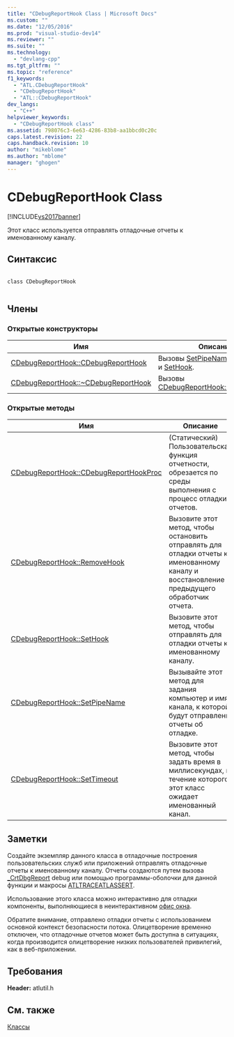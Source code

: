 ```yaml
---
title: "CDebugReportHook Class | Microsoft Docs"
ms.custom: ""
ms.date: "12/05/2016"
ms.prod: "visual-studio-dev14"
ms.reviewer: ""
ms.suite: ""
ms.technology: 
  - "devlang-cpp"
ms.tgt_pltfrm: ""
ms.topic: "reference"
f1_keywords: 
  - "ATL.CDebugReportHook"
  - "CDebugReportHook"
  - "ATL::CDebugReportHook"
dev_langs: 
  - "C++"
helpviewer_keywords: 
  - "CDebugReportHook class"
ms.assetid: 798076c3-6e63-4286-83b8-aa1bbcd0c20c
caps.latest.revision: 22
caps.handback.revision: 10
author: "mikeblome"
ms.author: "mblome"
manager: "ghogen"
---
```

# CDebugReportHook Class
[!INCLUDE[vs2017banner](../../assembler/inline/includes/vs2017banner.md)]

Этот класс используется отправлять отладочные отчеты к именованному каналу.  
  
## Синтаксис  
  
```  
  
class CDebugReportHook  
  
```  
  
## Члены  
  
### Открытые конструкторы  
  
|Имя|Описание|  
|---------|--------------|  
|[CDebugReportHook::CDebugReportHook](../Topic/CDebugReportHook::CDebugReportHook.md)|Вызовы [SetPipeName](../Topic/CDebugReportHook::SetPipeName.md), [SetTimeout](../Topic/CDebugReportHook::SetTimeout.md) и [SetHook](../Topic/CDebugReportHook::SetHook.md).|  
|[CDebugReportHook::~CDebugReportHook](../Topic/CDebugReportHook::~CDebugReportHook.md)|Вызовы [CDebugReportHook::RemoveHook](../Topic/CDebugReportHook::RemoveHook.md).|  
  
### Открытые методы  
  
|Имя|Описание|  
|---------|--------------|  
|[CDebugReportHook::CDebugReportHookProc](../Topic/CDebugReportHook::CDebugReportHookProc.md)|\(Статический\) Пользовательская функция отчетности, обрезается по среды выполнения c процесс отладки отчетов.|  
|[CDebugReportHook::RemoveHook](../Topic/CDebugReportHook::RemoveHook.md)|Вызовите этот метод, чтобы остановить отправлять для отладки отчеты к именованному каналу и восстановление предыдущего обработчик отчета.|  
|[CDebugReportHook::SetHook](../Topic/CDebugReportHook::SetHook.md)|Вызовите этот метод, чтобы отправлять для отладки отчеты к именованному каналу.|  
|[CDebugReportHook::SetPipeName](../Topic/CDebugReportHook::SetPipeName.md)|Вызывайте этот метод для задания компьютер и имя канала, к которой будут отправлены отчеты об отладке.|  
|[CDebugReportHook::SetTimeout](../Topic/CDebugReportHook::SetTimeout.md)|Вызовите этот метод, чтобы задать время в миллисекундах, в течение которого этот класс ожидает именованный канал.|  
  
## Заметки  
 Создайте экземпляр данного класса в отладочные построения пользовательских служб или приложений отправлять отладочные отчеты к именованному каналу.  Отчеты создаются путем вызова [\_CrtDbgReport](../../c-runtime-library/reference/crtdbgreport-crtdbgreportw.md) debug или помощью программы\-оболочки для данной функции и макросы [ATLTRACE](../Topic/ATLTRACE%20\(ATL\).md)[ATLASSERT](../Topic/ATLASSERT.md).  
  
 Использование этого класса можно интерактивно для отладки компоненты, выполняющиеся в неинтерактивном [офис окна](http://msdn.microsoft.com/library/windows/desktop/ms687096).  
  
 Обратите внимание, отправлено отладки отчеты с использованием основной контекст безопасности потока.  Олицетворение временно отключен, что отладочные отчетов может быть доступна в ситуациях, когда производится олицетворение низких пользователей привилегий, как в веб\-приложении.  
  
## Требования  
 **Header:** atlutil.h  
  
## См. также  
 [Классы](../../atl/reference/atl-classes.md)
